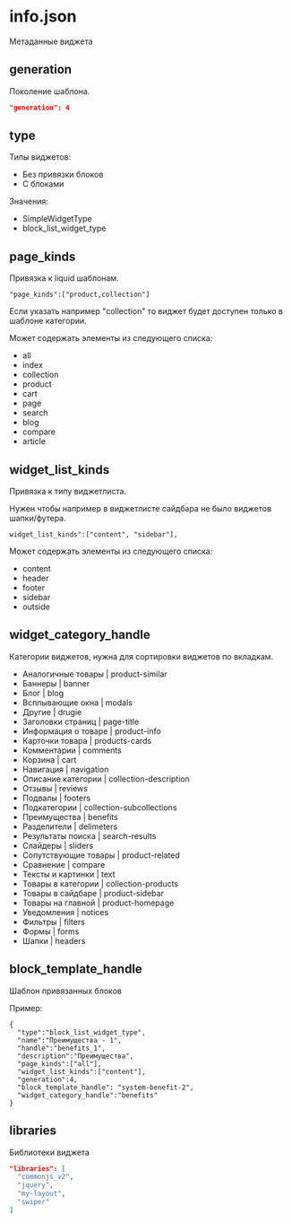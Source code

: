 # info.json

Метаданные виджета

## generation

Поколение шаблона.

```json
"generation": 4
```

## type

Типы виджетов:
- Без привязки блоков
- С блоками

Значения:
- SimpleWidgetType
- block_list_widget_type


## page_kinds

Привязка к liquid шаблонам.
```
"page_kinds":["product,collection"]
```
Если указать например "collection" то виджет будет доступен только в шаблоне категории.

Может содержать элементы из следующего списка:

- all
- index
- collection
- product
- cart
- page
- search
- blog
- compare
- article

## widget_list_kinds

Привязка к типу виджетлиста.

Нужен чтобы например в виджетлисте сайдбара не было виджетов шапки/футера.

```
widget_list_kinds":["content", "sidebar"],
```
Может содержать элементы из следующего списка:
- content
- header
- footer
- sidebar
- outside

## widget_category_handle

Категории виджетов, нужна для сортировки виджетов по вкладкам.

- Аналогичные товары | product-similar
- Баннеры	| banner
- Блог	| blog
- Всплывающие окна	| modals
- Другие	| drugie
- Заголовки страниц	| page-title
- Информация о товаре	| product-info
- Карточки товара	| products-cards
- Комментарии	| comments
- Корзина	| cart
- Навигация	| navigation
- Описание категории	| collection-description
- Отзывы	| reviews
- Подвалы	| footers
- Подкатегории	| collection-subcollections
- Преимущества	| benefits
- Разделители	| delimeters
- Результаты поиска	| search-results
- Слайдеры	| sliders
- Сопутствующие товары	| product-related
- Сравнение	| compare
- Тексты и картинки	| text
- Товары в категории	| collection-products
- Товары в сайдбаре	| product-sidebar
- Товары на главной	| product-homepage
- Уведомления	| notices
- Фильтры	| filters
- Формы	| forms
- Шапки	| headers


## block_template_handle

Шаблон привязанных блоков

Пример:
```
{
  "type":"block_list_widget_type",
  "name":"Преимущества - 1",
  "handle":"benefits_1",
  "description":"Преимущества",
  "page_kinds":["all"],
  "widget_list_kinds":["content"],
  "generation":4,
  "block_template_handle": "system-benefit-2",
  "widget_category_handle":"benefits"
}
```

## libraries

Библиотеки виджета

```json
"libraries": [
  "commonjs_v2",
  "jquery",
  "my-layout",
  "swiper"
]
```
